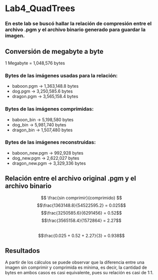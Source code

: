 # Lab4_QuadTrees

### En este lab se buscó hallar la relación de compresión entre el archivo .pgm y el archivo binario generado para guardar la imagen.

## Conversión de megabyte a byte
1 Megabyte = 1,048,576 bytes

### Bytes de las imágenes usadas para la relación:
* baboon.pgm -> 1,363,148.8 bytes
* dog.pgm -> 3,250,585.6 bytes
* dragon.pgm -> 3,565,158.4 bytes

### Bytes de las imágenes comprimidas:
* baboon_bin -> 5,198,580 bytes
* dog_bin -> 5,981,740 bytes
* dragon_bin -> 1,507,480 bytes

### Bytes de las imágenes reconstruidas:
* baboon_new.pgm -> 992,928 bytes
* dog_new.pgm -> 2,622,027 bytes
* dragon_new.pgm -> 3,329,336 bytes

## Relación entre el archivo original .pgm y el archivo binario
$$ \frac{sin comprimir}{comprimido} $$
$$\frac{1363148.8}{54522595.2} = 0.025$$
$$\frac{3250585.6}{6291456} = 0.52$$
$$\frac{3565158.4}{1572864} = 2.27$$
\
$$\frac{0.025 + 0.52 + 2.27}{3} = 0.938$$

## Resultados
A partir de los cálculos se puede observar que la diferencia entre una imagen sin comprimir y comprimida es mínima, es decir, la cantidad de bytes en ambos casos es casi equivalente, pues su relación es casi de 1:1.
